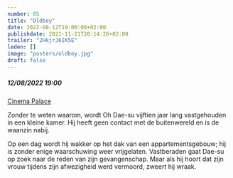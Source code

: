 ```yaml
---
number: 85
title: "Oldboy"
date: 2022-08-12T19:00:00+02:00
publishdate: 2021-11-21T20:14:26+02:00
trailer: "2HkjrJ6IK5E"
leden: []
image: "posters/oldboy.jpg"
draft: false
---
```


##### 12/08/2022 19:00

[Cinema Palace](https://cinema-palace.be/nl/film/old-boy-vo-st-en)

 Zonder te weten waarom, wordt Oh Dae-su vijftien jaar lang vastgehouden
 in een kleine kamer. Hij heeft geen contact met de buitenwereld en is
 de waanzin nabij.
 <!--more-->
 Op een dag wordt hij wakker op het dak van een appartementsgebouw; hij is zonder
 enige waarschuwing weer vrijgelaten. Vastberaden gaat Dae-su op zoek naar de reden
 van zijn gevangenschap. Maar als hij hoort dat zijn vrouw tijdens zijn afwezigheid
 werd vermoord, zweert hij wraak.
